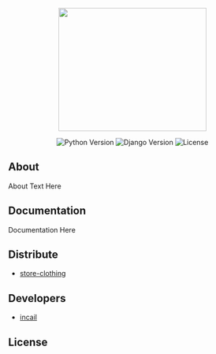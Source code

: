 <p align="center">
      <img src="https://img.freepik.com/premium-vector/clothing-store-logo-design-with-hanger-vector-illustration_500223-959.jpg?w=740" width="300" height="250">
</p>

<p align="center">
   <img src="https://img.shields.io/badge/Python-3.10.6-orange" alt="Python Version">
   <img src="https://img.shields.io/badge/Django-3.2.13-blue" alt="Django Version">
   <img src="https://img.shields.io/badge/License-No-green" alt="License">
</p>

## About

About Text Here

## Documentation

Documentation Here

## Distribute

- [store-clothing](http://storeclo.fatboy.hostflyby.net/)


## Developers

- [incail](https://github.com/incail)

## License
